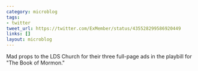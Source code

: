 ```yaml
---
category: microblog
tags:
- twitter
tweet_url: https://twitter.com/ExMember/status/435528299586920449
links: []
layout: microblog
---
```

Mad props to the LDS Church for their three full-page ads in the playbill for "The Book of Mormon."
